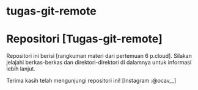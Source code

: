 # tugas-git-remote

# Repositori [Tugas-git-remote]
Repositori ini berisi [rangkuman materi dari pertemuan 6
p.cloud]. Silakan jelajahi berkas-berkas dan direktori-direktori
di dalamnya untuk informasi lebih lanjut.

Terima kasih telah mengunjungi repositori ini!
[Instagram :@ocav__]
